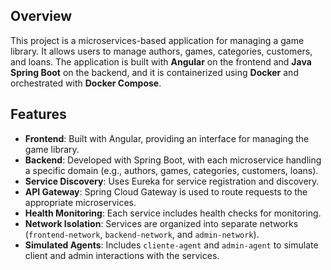 ## Overview
This project is a microservices-based application for managing a game library. It allows users to manage authors, games, categories, customers, and loans. The application is built with **Angular** on the frontend and **Java Spring Boot** on the backend, and it is containerized using **Docker** and orchestrated with **Docker Compose**.

## Features
- **Frontend**: Built with Angular, providing an interface for managing the game library.
- **Backend**: Developed with Spring Boot, with each microservice handling a specific domain (e.g., authors, games, categories, customers, loans).
- **Service Discovery**: Uses Eureka for service registration and discovery.
- **API Gateway**: Spring Cloud Gateway is used to route requests to the appropriate microservices.
- **Health Monitoring**: Each service includes health checks for monitoring.
- **Network Isolation**: Services are organized into separate networks (`frontend-network`, `backend-network`, and `admin-network`).
- **Simulated Agents**: Includes `cliente-agent` and `admin-agent` to simulate client and admin interactions with the services.
